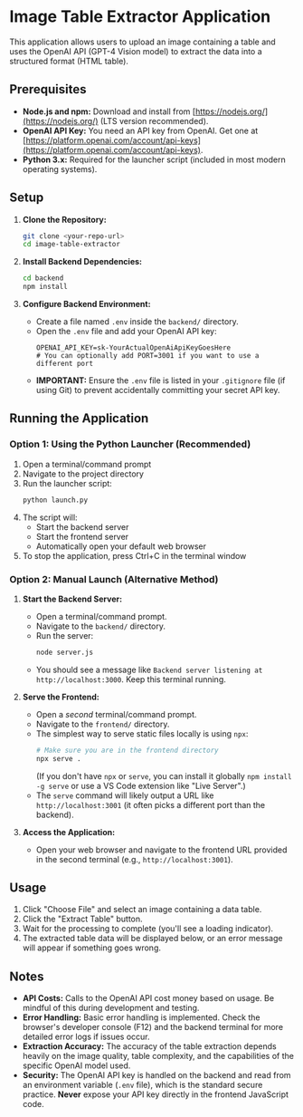 # Image Table Extractor Application

This application allows users to upload an image containing a table and uses the OpenAI API (GPT-4 Vision model) to extract the data into a structured format (HTML table).

## Prerequisites

* **Node.js and npm:** Download and install from [https://nodejs.org/](https://nodejs.org/) (LTS version recommended).
* **OpenAI API Key:** You need an API key from OpenAI. Get one at [https://platform.openai.com/account/api-keys](https://platform.openai.com/account/api-keys).
* **Python 3.x:** Required for the launcher script (included in most modern operating systems).

## Setup

1.  **Clone the Repository:**
    ```bash
    git clone <your-repo-url>
    cd image-table-extractor
    ```

2.  **Install Backend Dependencies:**
    ```bash
    cd backend
    npm install
    ```

3.  **Configure Backend Environment:**
    * Create a file named `.env` inside the `backend/` directory.
    * Open the `.env` file and add your OpenAI API key:
        ```
        OPENAI_API_KEY=sk-YourActualOpenAiApiKeyGoesHere
        # You can optionally add PORT=3001 if you want to use a different port
        ```
    * **IMPORTANT:** Ensure the `.env` file is listed in your `.gitignore` file (if using Git) to prevent accidentally committing your secret API key.

## Running the Application

### Option 1: Using the Python Launcher (Recommended)
1. Open a terminal/command prompt
2. Navigate to the project directory
3. Run the launcher script:
   ```bash
   python launch.py
   ```
4. The script will:
   - Start the backend server
   - Start the frontend server
   - Automatically open your default web browser
5. To stop the application, press Ctrl+C in the terminal window

### Option 2: Manual Launch (Alternative Method)
1.  **Start the Backend Server:**
    * Open a terminal/command prompt.
    * Navigate to the `backend/` directory.
    * Run the server:
        ```bash
        node server.js
        ```
    * You should see a message like `Backend server listening at http://localhost:3000`. Keep this terminal running.

2.  **Serve the Frontend:**
    * Open a *second* terminal/command prompt.
    * Navigate to the `frontend/` directory.
    * The simplest way to serve static files locally is using `npx`:
        ```bash
        # Make sure you are in the frontend directory
        npx serve .
        ```
        (If you don't have `npx` or `serve`, you can install it globally `npm install -g serve` or use a VS Code extension like "Live Server".)
    * The `serve` command will likely output a URL like `http://localhost:3001` (it often picks a different port than the backend).

3.  **Access the Application:**
    * Open your web browser and navigate to the frontend URL provided in the second terminal (e.g., `http://localhost:3001`).

## Usage

1.  Click "Choose File" and select an image containing a data table.
2.  Click the "Extract Table" button.
3.  Wait for the processing to complete (you'll see a loading indicator).
4.  The extracted table data will be displayed below, or an error message will appear if something goes wrong.

## Notes

* **API Costs:** Calls to the OpenAI API cost money based on usage. Be mindful of this during development and testing.
* **Error Handling:** Basic error handling is implemented. Check the browser's developer console (F12) and the backend terminal for more detailed error logs if issues occur.
* **Extraction Accuracy:** The accuracy of the table extraction depends heavily on the image quality, table complexity, and the capabilities of the specific OpenAI model used.
* **Security:** The OpenAI API key is handled on the backend and read from an environment variable (`.env` file), which is the standard secure practice. **Never** expose your API key directly in the frontend JavaScript code.